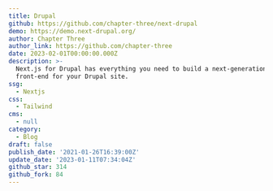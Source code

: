 ```yaml
---
title: Drupal
github: https://github.com/chapter-three/next-drupal
demo: https://demo.next-drupal.org/
author: Chapter Three
author_link: https://github.com/chapter-three
date: 2023-02-01T00:00:00.000Z
description: >-
  Next.js for Drupal has everything you need to build a next-generation
  front-end for your Drupal site.
ssg:
  - Nextjs
css:
  - Tailwind
cms:
  - null
category:
  - Blog
draft: false
publish_date: '2021-01-26T16:39:00Z'
update_date: '2023-01-11T07:34:04Z'
github_star: 314
github_fork: 84
---
```

